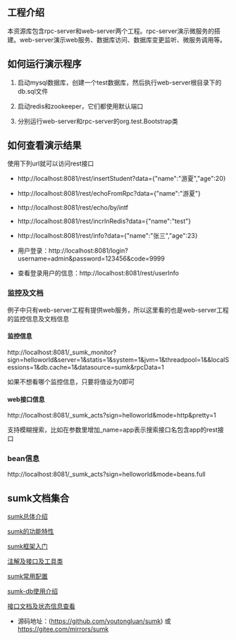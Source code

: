 ## 工程介绍

本资源库包含rpc-server和web-server两个工程。rpc-server演示微服务的搭建。web-server演示web服务、数据库访问、数据库变更监听、微服务调用等。

## 如何运行演示程序

1. 启动mysql数据库，创建一个test数据库，然后执行web-server根目录下的db.sql文件

2. 启动redis和zookeeper，它们都使用默认端口

3. 分别运行web-server和rpc-server的org.test.Bootstrap类

## 如何查看演示结果

使用下列url就可以访问rest接口

- http://localhost:8081/rest/insertStudent?data={"name":"游夏","age":20}

- http://localhost:8081/rest/echoFromRpc?data={"name":"游夏"}

- http://localhost:8081/rest/echo/by/intf

- http://localhost:8081/rest/incrInRedis?data={"name":"test"}

- http://localhost:8081/rest/info?data={"name":"张三","age":23}

- 用户登录：http://localhost:8081/login?username=admin&password=123456&code=9999

- 查看登录用户的信息：http://localhost:8081/rest/userInfo

### 监控及文档

例子中只有web-server工程有提供web服务，所以这里看的也是web-server工程的监控信息及文档信息  

#### 监控信息

http://localhost:8081/_sumk_monitor?sign=helloworld&server=1&statis=1&system=1&jvm=1&threadpool=1&&localSessions=1&db.cache=1&datasource=sumk&rpcData=1



如果不想看哪个监控信息，只要将值设为0即可

#### web接口信息

http://localhost:8081/_sumk_acts?sign=helloworld&mode=http&pretty=1

支持模糊搜索，比如在参数里增加_name=app表示搜索接口名包含app的rest接口



### bean信息

http://localhost:8081/_sumk_acts?sign=helloworld&mode=beans.full



## sumk文档集合

[sumk总体介绍](https://p2nwdvhb36.feishu.cn/docx/AEIhdF4M5oDXouxdfNLc0ya2nZb)

[sumk的功能特性](https://p2nwdvhb36.feishu.cn/docx/LQxXdjwbdoWDrFxcyUTcNWTUnSh)

[sumk框架入门](https://p2nwdvhb36.feishu.cn/docx/AOl0dhDqJoymnSxuWUhcTQ1SnMf)

[注解及接口及工具类](https://p2nwdvhb36.feishu.cn/docx/UuIPduSDuo6kSlxSOEDcGzdPnSh)

[sumk常用配置](https://p2nwdvhb36.feishu.cn/docx/RUBidOGQboZTkaxGJ8uc1Z93n8c)

[sumk-db使用介绍](https://p2nwdvhb36.feishu.cn/docx/TQnUdmM1YomahpxVIKMcxPdYnFc)

[接口文档及状态信息查看](https://p2nwdvhb36.feishu.cn/docx/ZvV3dCbLuog5wfxoSAgcV6frnvc)

- 源码地址：(https://github.com/youtongluan/sumk) 或 https://gitee.com/mirrors/sumk
